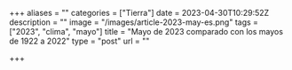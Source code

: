 +++
aliases = ""
categories = ["Tierra"]
date = 2023-04-30T10:29:52Z
description = ""
image = "/images/article-2023-may-es.png"
tags = ["2023", "clima", "mayo"]
title = "Mayo de 2023 comparado con los mayos de 1922 a 2022"
type = "post"
url = ""

+++
